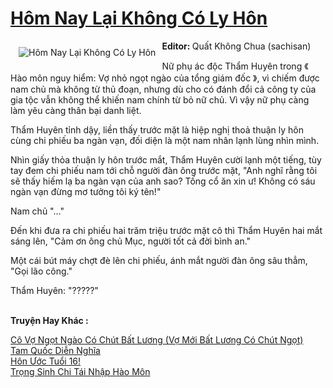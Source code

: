<a href="https://utruyen.com/truyen/hom-nay-lai-khong-co-ly-hon/19048/" title="Hôm Nay Lại Không Có Ly Hôn"><h1>Hôm Nay Lại Không Có Ly Hôn</h1></a><div style="display:table"><img align="right" style="float: left; padding: 10px;" src="https://utruyen.com/images/story/200x260/hom-nay-lai-khong-co-ly-hon.jpg" alt="Hôm Nay Lại Không Có Ly Hôn"><b>Editor: </b>Quất Không Chua (sachisan)<p></p>Nữ phụ ác độc Thẩm Huyên trong 《 Hào môn nguy hiểm: Vợ nhỏ ngọt ngào của tổng giám đốc 》, vì chiếm được nam chủ mà không từ thủ đoạn, nhưng dù cho có đánh đổi cả công ty của gia tộc vẫn không thể khiến nam chính từ bỏ nữ chủ. Vì vậy nữ phụ càng làm yêu càng thân bại danh liệt.<p></p>Thẩm Huyên tỉnh dậy, liền thấy trước mặt là hiệp nghị thoả thuận ly hôn cùng chi phiếu ba ngàn vạn, đối diện là một nam nhân lạnh lùng nhìn mình.<p></p>Nhìn giấy thỏa thuận ly hôn trước mắt, Thẩm Huyên cười lạnh một tiếng, tùy tay đem chi phiếu nam tới chỗ người đàn ông trước mặt, "Anh nghĩ rằng tôi sẽ thấy hiếm lạ ba ngàn vạn của anh sao? Tống cổ ăn xin ư! Không có sáu ngàn vạn đừng mơ tưởng tôi ký tên!"<p></p>Nam chủ "..."<p></p>Đến khi đưa ra chi phiếu hai trăm triệu trước mặt cô thì Thẩm Huyên hai mắt sáng lên, "Cảm ơn ông chủ Mục, người tốt cả đời bình an."<p></p>Một cái bút máy chợt đè lên chi phiếu, ánh mắt người đàn ông sâu thẳm, "Gọi lão công."<p></p>Thẩm Huyên: "?????"</div><p><br><b>Truyện Hay Khác :</b></p><a href="https://utruyen.com/truyen/co-vo-ngot-ngao-co-chut-bat-luong-vo-moi-bat-luong-co-chut-ngot/17473/" alt="Cô Vợ Ngọt Ngào Có Chút Bất Lương (Vợ Mới Bất Lương Có Chút Ngọt)">Cô Vợ Ngọt Ngào Có Chút Bất Lương (Vợ Mới Bất Lương Có Chút Ngọt)</a><br/><a href="https://github.com/quanluxury/ngontinhhot/tree/master/truyenhay/21593/" alt="Tam Quốc Diễn Nghĩa">Tam Quốc Diễn Nghĩa</a><br/><a href="https://github.com/quanluxury/ngontinhhot/tree/master/truyenhay/17483/" alt="Hôn Ước Tuổi 16!">Hôn Ước Tuổi 16!</a><br/><a href="https://truyenngontinhay.wordpress.com/2019/10/03/trong-sinh-chi-tai-nhap-hao-mon/" alt="Trọng Sinh Chi Tái Nhập Hào Môn">Trọng Sinh Chi Tái Nhập Hào Môn</a><br/>